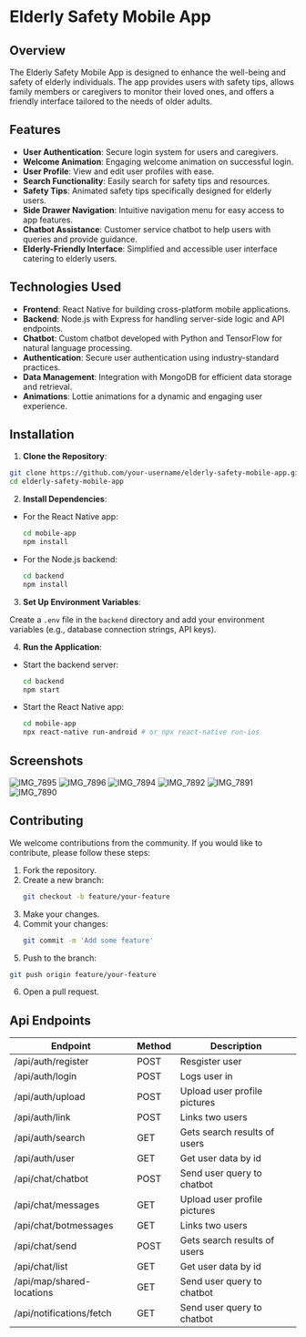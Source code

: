 # Elderly Safety Mobile App

## Overview

The Elderly Safety Mobile App is designed to enhance the well-being and safety of elderly individuals. The app provides users with safety tips, allows family members or caregivers to monitor their loved ones, and offers a friendly interface tailored to the needs of older adults.

## Features

- **User Authentication**: Secure login system for users and caregivers.
- **Welcome Animation**: Engaging welcome animation on successful login.
- **User Profile**: View and edit user profiles with ease.
- **Search Functionality**: Easily search for safety tips and resources.
- **Safety Tips**: Animated safety tips specifically designed for elderly users.
- **Side Drawer Navigation**: Intuitive navigation menu for easy access to app features.
- **Chatbot Assistance**: Customer service chatbot to help users with queries and provide guidance.
- **Elderly-Friendly Interface**: Simplified and accessible user interface catering to elderly users.

## Technologies Used

- **Frontend**: React Native for building cross-platform mobile applications.
- **Backend**: Node.js with Express for handling server-side logic and API endpoints.
- **Chatbot**: Custom chatbot developed with Python and TensorFlow for natural language processing.
- **Authentication**: Secure user authentication using industry-standard practices.
- **Data Management**: Integration with MongoDB for efficient data storage and retrieval.
- **Animations**: Lottie animations for a dynamic and engaging user experience.

## Installation

1. **Clone the Repository**:
```bash
git clone https://github.com/your-username/elderly-safety-mobile-app.git
cd elderly-safety-mobile-app
```


2. **Install Dependencies**:

- For the React Native app:
  ```bash
  cd mobile-app
  npm install
  ```

- For the Node.js backend:
  ```bash
  cd backend
  npm install
  ```

3. **Set Up Environment Variables**:

Create a `.env` file in the `backend` directory and add your environment variables (e.g., database connection strings, API keys).

4. **Run the Application**:

- Start the backend server:
  ```bash
  cd backend
  npm start
  ```

- Start the React Native app:
  ```bash
  cd mobile-app
  npx react-native run-android # or npx react-native run-ios
  ```

## Screenshots

![IMG_7895](https://github.com/user-attachments/assets/9788198a-07f9-4e51-a0e9-f4c581cc93e1)
![IMG_7896](https://github.com/user-attachments/assets/c78de3c7-453a-4bf2-b1d9-48f2f3e6c5cf)
![IMG_7894](https://github.com/user-attachments/assets/d234c2fd-a6a9-4bf5-b61e-e695aae6e1c5)
![IMG_7892](https://github.com/user-attachments/assets/dac67980-788e-4fe7-9a50-1c78108939a5)
![IMG_7891](https://github.com/user-attachments/assets/4651b36a-2cef-4b95-b67c-d2c74daeb259)
![IMG_7890](https://github.com/user-attachments/assets/ab365d20-9468-413c-b2a2-2f910f84123b)

## Contributing

We welcome contributions from the community. If you would like to contribute, please follow these steps:

1. Fork the repository.
2. Create a new branch:
   ```bash
   git checkout -b feature/your-feature
   ```
3. Make your changes.
4. Commit your changes:
   ```bash
   git commit -m 'Add some feature'
   ```
5. Push to the branch:
  ```bash
git push origin feature/your-feature
```
6. Open a pull request.


## Api Endpoints


| Endpoint                 | Method | Description                                                    |
| -------------------------| ------ | -------------------------------------------------------------- |
| /api/auth/register       | POST   | Resgister user                                                 |
| /api/auth/login          | POST   | Logs user in                                                   |
| /api/auth/upload         | POST   | Upload user profile pictures                                   |
| /api/auth/link           | POST   | Links two users                                                |
| /api/auth/search         | GET    | Gets search results of users                                   |
| /api/auth/user           | GET    | Get user data by id                                            |
| /api/chat/chatbot        | POST   | Send user query to chatbot                                     |
| /api/chat/messages       | GET    | Upload user profile pictures                                   |
| /api/chat/botmessages    | GET    | Links two users                                                |
| /api/chat/send           | POST   | Gets search results of users                                   |
| /api/chat/list           | GET    | Get user data by id                                            |
| /api/map/shared-locations| GET    | Send user query to chatbot                                     |
| /api/notifications/fetch | GET    | Send user query to chatbot                                     |


